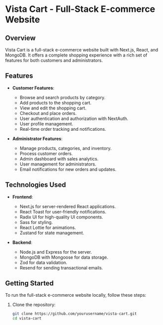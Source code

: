 # Vista Cart - Full-Stack E-commerce Website

## Overview

Vista Cart is a full-stack e-commerce website built with Next.js, React, and MongoDB. It offers a complete shopping experience with a rich set of features for both customers and administrators.

## Features

- **Customer Features**:

  - Browse and search products by category.
  - Add products to the shopping cart.
  - View and edit the shopping cart.
  - Checkout and place orders.
  - User authentication and authorization with NextAuth.
  - User profile management.
  - Real-time order tracking and notifications.

- **Administrator Features**:
  - Manage products, categories, and inventory.
  - Process customer orders.
  - Admin dashboard with sales analytics.
  - User management for administrators.
  - Email notifications for new orders and updates.

## Technologies Used

- **Frontend**:

  - Next.js for server-rendered React applications.
  - React Toast for user-friendly notifications.
  - Radix UI for high-quality UI components.
  - Sass for styling.
  - React Lottie for animations.
  - Zustand for state management.

- **Backend**:
  - Node.js and Express for the server.
  - MongoDB with Mongoose for data storage.
  - Zod for data validation.
  - Resend for sending transactional emails.

## Getting Started

To run the full-stack e-commerce website locally, follow these steps:

1. Clone the repository:
   ```bash
   git clone https://github.com/yourusername/vista-cart.git
   cd vista-cart
   ```
